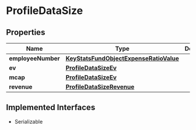 

# ProfileDataSize


## Properties

Name | Type | Description | Notes
------------ | ------------- | ------------- | -------------
**employeeNumber** | [**KeyStatsFundObjectExpenseRatioValue**](KeyStatsFundObjectExpenseRatioValue.md) |  | 
**ev** | [**ProfileDataSizeEv**](ProfileDataSizeEv.md) |  | 
**mcap** | [**ProfileDataSizeEv**](ProfileDataSizeEv.md) |  | 
**revenue** | [**ProfileDataSizeRevenue**](ProfileDataSizeRevenue.md) |  | 


## Implemented Interfaces

* Serializable


